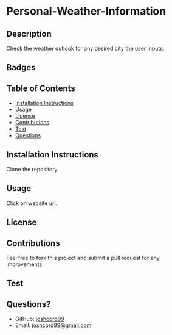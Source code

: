 # Personal-Weather-Information

## Description
Check the weather outlook for any desired city the user inputs.

## Badges

## Table of Contents
- [Installation Instructions](#installation-instructions)
- [Usage](#usage)
- [License](#license)
- [Contributions](#contributions)
- [Test](#test)
- [Questions](#questions?)

## Installation Instructions
Clone the repository.

## Usage
Click on website url.

## License

## Contributions
Feel free to fork this project and submit a pull request for any improvements.

## Test



## Questions?
- GitHub: [joshcord99](https://github.com/joshcord99)
- Email: joshcord99@gmail.com
  
